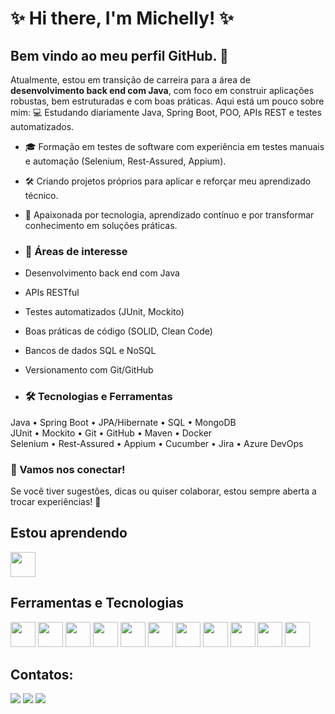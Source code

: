 # ✨ Hi there, I'm Michelly! ✨
## Bem vindo ao meu perfil GitHub. 👋
Atualmente, estou em transição de carreira para a área de **desenvolvimento back end com Java**, com foco em construir aplicações robustas, bem estruturadas e com boas práticas.
Aqui está um pouco sobre mim:
💻 Estudando diariamente Java, Spring Boot, POO, APIs REST e testes automatizados.
- 🎓 Formação em testes de software com experiência em testes manuais e automação (Selenium, Rest-Assured, Appium).
- 🛠️ Criando projetos próprios para aplicar e reforçar meu aprendizado técnico.
- 🌱 Apaixonada por tecnologia, aprendizado contínuo e por transformar conhecimento em soluções práticas.

- ### 🧠 Áreas de interesse
- Desenvolvimento back end com Java
- APIs RESTful
- Testes automatizados (JUnit, Mockito)
- Boas práticas de código (SOLID, Clean Code)
- Bancos de dados SQL e NoSQL
- Versionamento com Git/GitHub

- ### 🛠️ Tecnologias e Ferramentas
Java • Spring Boot • JPA/Hibernate • SQL • MongoDB  
JUnit • Mockito • Git • GitHub • Maven • Docker  
Selenium • Rest-Assured • Appium • Cucumber • Jira • Azure DevOps

### 🤝 Vamos nos conectar!
Se você tiver sugestões, dicas ou quiser colaborar, estou sempre aberta a trocar experiências! 🚀
<!---
MihBorbs/MihBorbs is a ✨ special ✨ repository because its `README.md` (this file) appears on your GitHub profile.
You can click the Preview link to take a look at your changes.
--->

## Estou aprendendo

<img loading="lazy" src="https://cdn.jsdelivr.net/gh/devicons/devicon/icons/java/java-original.svg" width="40" height="40"/> 

## Ferramentas e Tecnologias

<img loading="lazy" src="https://cdn.jsdelivr.net/gh/devicons/devicon/icons/git/git-original.svg" width="40" height="40" /> <img src="https://cdn.jsdelivr.net/gh/devicons/devicon@latest/icons/github/github-original.svg" width="40" height="40" />
<img src="https://cdn.jsdelivr.net/gh/devicons/devicon@latest/icons/eclipse/eclipse-original-wordmark.svg" width="40" height="40"/>
<img src="https://cdn.jsdelivr.net/gh/devicons/devicon@latest/icons/intellij/intellij-original.svg" width="40" height="40"/>
<img src="https://cdn.jsdelivr.net/gh/devicons/devicon@latest/icons/azuredevops/azuredevops-original.svg" width="40" height="40" />
<img src="https://cdn.jsdelivr.net/gh/devicons/devicon@latest/icons/cypressio/cypressio-original.svg" width="40" height="40" />
<img src="https://cdn.jsdelivr.net/gh/devicons/devicon@latest/icons/javascript/javascript-original.svg" width="40" height="40" />
<img src="https://cdn.jsdelivr.net/gh/devicons/devicon@latest/icons/mongodb/mongodb-original.svg" width="40" height="40" />
<img src="https://cdn.jsdelivr.net/gh/devicons/devicon@latest/icons/json/json-original.svg" width="40" height="40" />
<img src="https://cdn.jsdelivr.net/gh/devicons/devicon@latest/icons/junit/junit-original.svg" width="40" height="40" />
<img src="https://cdn.jsdelivr.net/gh/devicons/devicon@latest/icons/jira/jira-original.svg" width="40" height="40" />
                                                        
## Contatos:

<div>
<a href="https://www.linkedin.com/in/michelly-borborema/)" target="_blank"><img loading="lazy" src="https://img.shields.io/badge/-LinkedIn-%230077B5?style=for-the-badge&logo=linkedin&logoColor=white" target="_blank"></a>   
<a href="https://instagram.com/mihborbs/" target="_blank"><img loading="lazy" src="https://img.shields.io/badge/-Instagram-%23E4405F?style=for-the-badge&logo=instagram&logoColor=white" target="_blank"></a>
<a href = "mailto:micaborbo@gmail.com"><img loading="lazy" src="https://img.shields.io/badge/Gmail-D14836?style=for-the-badge&logo=gmail&logoColor=white" target="_blank"></a>
</div>
